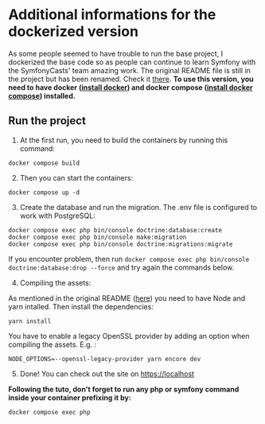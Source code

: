 # Additional informations for the dockerized version

As some people seemed to have trouble to run the base project, I dockerized the base code so as people can continue to 
learn Symfony with the SymfonyCasts' team amazing work. The original README file is still in the project but has been
renamed. Check it [there](/README_SC.md).
**To use this version, you need to have docker ([install docker](https://docs.docker.com/engine/install/)) and
docker compose ([install docker compose](https://docs.docker.com/compose/install/)) installed.**

## Run the project

1. At the first run, you need to build the containers by running this command:

`docker compose build`

2. Then you can start the containers:

`docker compose up -d`

3. Create the database and run the migration. The .env file is configured to work with PostgreSQL:

```
docker compose exec php bin/console doctrine:database:create
docker compose exec php bin/console make:migration
docker compose exec php bin/console doctrine:migrations:migrate
```

If you encounter problem, then run `docker compose exec php bin/console doctrine:database:drop --force`
and try again the commands below.

4. Compiling the assets:

As mentioned in the original README ([here](/README_SC.md)) you need to have Node and yarn intalled.
Then install the dependencies:

```
yarn install
```

You have to enable a legacy OpenSSL provider by adding an option when compiling the assets. E.g. :

```
NODE_OPTIONS=--openssl-legacy-provider yarn encore dev
```

5. Done! You can check out the site on [https://localhost](https://localhost)

**Following the tuto, don't forget to run any php or symfony command inside your container prefixing it by:**

`docker compose exec php`


